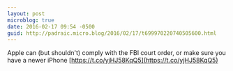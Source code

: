 ```yaml
---
layout: post
microblog: true
date: 2016-02-17 09:54 -0500
guid: http://padraic.micro.blog/2016/02/17/t699970220740505600.html
---
```

Apple can (but shouldn't) comply with the FBI court order, or make sure you have a newer iPhone [https://t.co/yjHJ58KqQ5](https://t.co/yjHJ58KqQ5)
